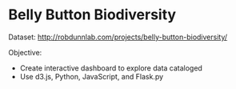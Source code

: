 # Belly Button Biodiversity

Dataset: http://robdunnlab.com/projects/belly-button-biodiversity/

Objective: 
  - Create interactive dashboard to explore data cataloged
  - Use d3.js, Python, JavaScript, and Flask.py
 
